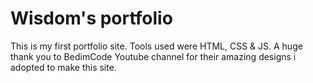 # Wisdom's portfolio
This is my first portfolio site. Tools used were HTML, CSS & JS.
A huge thank you to BedimCode Youtube channel for their amazing designs i adopted to make this site.
